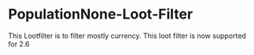 # PopulationNone-Loot-Filter
This Lootfilter is to filter mostly currency.
This loot filter is now supported for 2.6

